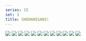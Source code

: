 ```yaml
---
series: 15
set: 3
title: SHENANIGANS!
---
```


![](../../../../assets/ribald-youth/part-3/pg25.jpg)
![](../../../../assets/ribald-youth/part-3/pg26.jpg)
![](../../../../assets/ribald-youth/part-3/pg27.jpg)
![](../../../../assets/ribald-youth/part-3/pg28.jpg)
![](../../../../assets/ribald-youth/part-3/pg29.jpg)
![](../../../../assets/ribald-youth/part-3/pg30.jpg)
![](../../../../assets/ribald-youth/part-3/pg31.jpg)
![](../../../../assets/ribald-youth/part-3/pg32.jpg)
![](../../../../assets/ribald-youth/part-3/pg33.jpg)
![](../../../../assets/ribald-youth/part-3/pg34.jpg)
![](../../../../assets/ribald-youth/part-3/pg35.jpg)
![](../../../../assets/ribald-youth/part-3/pg36.jpg)